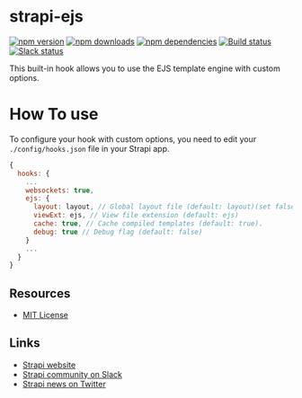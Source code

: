 # strapi-ejs

[![npm version](https://img.shields.io/npm/v/strapi-ejs.svg)](https://www.npmjs.org/package/strapi-ejs)
[![npm downloads](https://img.shields.io/npm/dm/strapi-ejs.svg)](https://www.npmjs.org/package/strapi-ejs)
[![npm dependencies](https://david-dm.org/strapi/strapi-ejs.svg)](https://david-dm.org/strapi/strapi-ejs)
[![Build status](https://travis-ci.org/strapi/strapi-ejs.svg?branch=master)](https://travis-ci.org/strapi/strapi)
[![Slack status](http://strapi-slack.herokuapp.com/badge.svg)](http://slack.strapi.io)

This built-in hook allows you to use the EJS template engine with custom options.

# How To use

To configure your hook with custom options, you need to edit your `./config/hooks.json` file in your Strapi app.
```javascript
{
  hooks: {
    ...
    websockets: true,
    ejs: {
      layout: layout, // Global layout file (default: layout)(set false to disable layout)
      viewExt: ejs, // View file extension (default: ejs)
      cache: true, // Cache compiled templates (default: true).
      debug: true // Debug flag (default: false)
    }
    ...
  }
}
```

## Resources

- [MIT License](LICENSE.md)

## Links

- [Strapi website](http://strapi.io/)
- [Strapi community on Slack](http://slack.strapi.io)
- [Strapi news on Twitter](https://twitter.com/strapijs)
